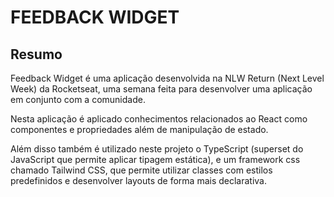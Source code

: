 # FEEDBACK WIDGET

## Resumo
Feedback Widget é uma aplicação desenvolvida na NLW Return (Next Level Week) da Rocketseat, uma semana feita para desenvolver uma aplicação em conjunto com a comunidade.

Nesta aplicação é aplicado conhecimentos relacionados ao React como componentes e propriedades além de manipulação de estado.

Além disso também é utilizado neste projeto o TypeScript (superset do JavaScript que permite aplicar tipagem  estática), e um framework css chamado Tailwind CSS, que permite utilizar classes com estilos predefinidos e desenvolver layouts de forma mais declarativa.